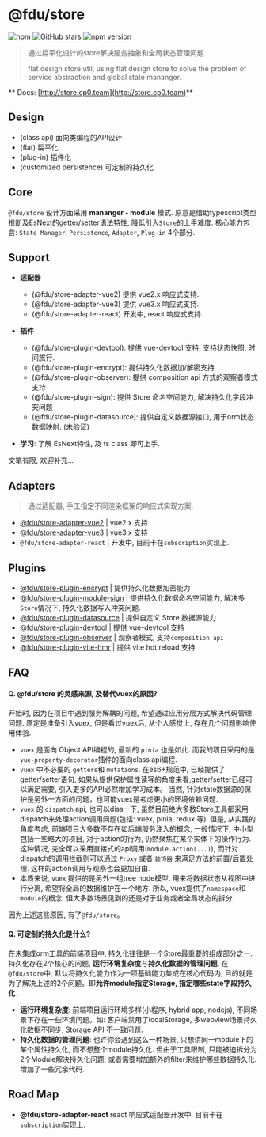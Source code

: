 # @fdu/store

![npm](https://img.shields.io/npm/dw/@fdu/store.svg)
[![GitHub stars](https://img.shields.io/github/stars/halo951/store.svg?style=social&label=@fdu/store)](https://github.com/halo951/store)
[![npm version](https://badge.fury.io/js/@fdu/store.svg)](https://badge.fury.io/js/@fdu/store)

> 通过扁平化设计的store解决服务抽象和全局状态管理问题.
>
> flat design store util, using flat design store to solve the problem of service abstraction and global state mananger.

** Docs: [http://store.cp0.team](http://store.cp0.team)**

## Design

- (class api) 面向类编程的API设计
- (flat) 扁平化
- (plug-in) 插件化
- (customized persistence) 可定制的持久化

## Core
    
`@fdu/store` 设计方面采用 **mananger - module** 模式. 原意是借助typescript类型推断及EsNext的getter/setter语法特性, 降低引入`Store`的上手难度. 核心能力包含: `State Manager`, `Persistence`, `Adapter`, `Plug-in` 4个部分.

## Support

- **适配器**

    - (@fdu/store-adapter-vue2) 提供 vue2.x 响应式支持.
    - (@fdu/store-adapter-vue3) 提供 vue3.x 响应式支持.
    - (@fdu/store-adapter-react) 开发中, react 响应式支持.

- **插件**   
    - (@fdu/store-plugin-devtool): 提供 vue-devtool 支持, 支持状态快照, 时间旅行.
    - (@fdu/store-plugin-encrypt): 提供持久化数据加/解密支持
    - (@fdu/store-plugin-observer): 提供 composition api 方式的观察者模式支持  
    - (@fdu/store-plugin-sign): 提供 Store 命名空间能力, 解决持久化字段冲突问题
    - (@fdu/store-plugin-datasource): 提供自定义数据源接口, 用于orm状态数据映射. (未验证)

- **学习**: 了解 EsNext特性, 及 ts class 即可上手.




文笔有限, 欢迎补充...

## Adapters

> 通过适配器, 手工指定不同渲染框架的响应式实现方案.

-   [@fdu/store-adapter-vue2](https://www.npmjs.com/package/@fdu/store-adapter-vue2) | vue2.x 支持
-   [@fdu/store-adapter-vue3](https://www.npmjs.com/package/@fdu/store-adapter-vue3) | vue3.x 支持
-   `@fdu/store-adapter-react` | 开发中, 目前卡在`subscription`实现上.

## Plugins

-   [@fdu/store-plugin-encrypt](https://www.npmjs.com/package/@fdu/store-plugin-encrypt) | 提供持久化数据加密能力
-   [@fdu/store-plugin-module-sign](https://www.npmjs.com/package/@fdu/store-plugin-module-sign) | 提供持久化数据命名空间能力, 解决多`Store`情况下, 持久化数据写入冲突问题.
-   [@fdu/store-plugin-datasource](https://www.npmjs.com/package/@fdu/store-plugin-datasource) | 提供自定义 Store 数据源能力
-   [@fdu/store-plugin-devtool](https://www.npmjs.com/package/@fdu/store-plugin-devtool) | 提供 vue-devtool 支持
-   [@fdu/store-plugin-observer](https://www.npmjs.com/package/@fdu/store-plugin-observer) | 观察者模式, 支持`composition api`
-   [@fdu/store-plugin-vite-hmr](https://www.npmjs.com/package/@fdu/store-plugin-vite-hmr) | 提供 vite hot reload 支持

## FAQ

#### Q. @fdu/store 的灵感来源, 及替代vuex的原因?
    
开始时, 因为在项目中遇到服务解耦的问题, 希望通过应用分层方式解决代码管理问题. 原定是准备引入vuex, 但是看过vuex后, 从个人感觉上, 存在几个问题影响使用体验. 

- `vuex` 是面向 Object API编程的, 最新的 `pinia` 也是如此. 而我的项目采用的是`vue-property-decorator`插件的面向class api编程.
- `vuex` 中不必要的 `getters`和 `mutations`. 在es6+规范中, 已经提供了getter/setter语句, 如果从提供保护属性读写的角度来看,getter/setter已经可以满足需要, 引入更多的API必然增加学习成本。 当然, 针对state数据源的保护是另外一方面的问题，也可能vuex是考虑更小的环境依赖问题.
- `vuex` 的 `dispatch` api, 也可以diss一下, 虽然目前绝大多数Store工具都采用dispatch来处理action调用问题(包括: vuex, pinia, redux 等). 但是, 从实践的角度考虑, 前端项目大多数不存在如后端服务注入的概念, 一般情况下, 中小型包括一些略大的项目, 对于action的行为, 仍然聚焦在某个实体下的操作行为. 这种情况, 完全可以采用直接式的api调用(`module.action(...)`), 而针对dispatch的调用拦截则可以通过 `Proxy` 或者 `装饰器` 来满足方法的前置/后置处理. 这样的action调用与观察也会更加自由.
- 本质来说, `vuex` 提供的是另外一组tree node模型. 用来将数据状态从视图中进行分离, 希望将全局的数据维护在一个地方. 所以, vuex提供了`namespace`和`module`的概念. 但大多数场景见到的还是对于业务或者全局状态的拆分.

因为上述这些原因, 有了`@fdu/store`。

#### Q. 可定制的持久化是什么?

在未集成orm工具的前端项目中, 持久化往往是一个Store最重要的组成部分之一. 持久化存在2个核心的问题, **运行环境复杂度**与**持久化数据的管理问题**. 在`@fdu/store`中, 默认将持久化能力作为一项基础能力集成在核心代码内, 目的就是为了解决上述的2个问题。即**允许module指定Storage, 指定哪些state字段持久化**.  
    
- **运行环境复杂度**: 前端项目运行环境多样(小程序, hybrid app, nodejs), 不同场景下存在一些环境问题。如: 客户端禁用了localStorage, 多webview场景持久化数据不同步, Storage API 不一致问题.
- **持久化数据的管理问题**: 也许你会遇到这么一种场景, 只想讲同一module下的某个属性持久化, 而不想整个module持久化. 但由于工具限制, 只能被迫拆分为2个Module解决持久化问题, 或者需要增加额外的filter来维护哪些数据持久化. 增加了一些冗余代码.




## Road Map

-   **@fdu/store-adapter-react** react 响应式适配器开发中. 目前卡在`subscription`实现上.


